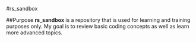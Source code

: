 #rs_sandbox

##Purpose
**rs_sandbox** is a repository that is used for learning and training purposes only.
My goal is to review basic coding concepts as well as learn more advanced topics.

